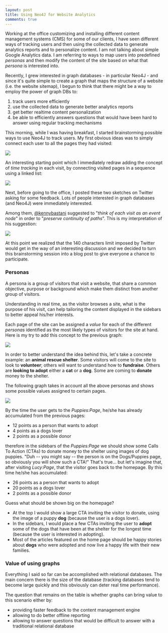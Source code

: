 ```yaml
---
layout: post
title: Using Neo4J for Website Analytics
comments: true
---
```

Working at the office customizing and installing different content management systems (CMS) for some of our clients, I have seen different ways of tracking users and then using the collected data to generate analytics reports and to personalize content. I am not talking about simple Google Analytics data. I am referring to ways to map users into predefined *personas* and then modify the content of the site based on what that *persona* is interested into.

Recently, I grew interested in graph databases - in particular Neo4J - and since it's quite simple to create a graph that maps the structure of a website (i.e. the website sitemap), I begun to think that there might be a way to employ the power of graph DBs to:

1. track users more efficiently 
2. use the collected data to generate better analytics reports
3. get better realtime content personalization
4. be able to efficiently answers questions that would have been hard to answer using regular tracking mechanisms

This morning, while I was having breakfast, I started brainstorming possible ways to use Neo4J to track users. My first obvious ideas was to simply connect each user to all the pages they had visited:

![](/assets/2014/01/visitor-tracking-idea1.png)

An interesting starting point which I immediately redraw adding the concept of *time tracking* in each visit, by connecting visited pages in a sequence using a linked list:

![](/assets/2014/01/visitor-tracking-idea2.png)

Next, before going to the office, I posted these two sketches on Twitter asking for some feedback. Lots of people interested in graph databases (and Neo4J) were immediately interested. 

Among them, [@kennybastani](https://twitter.com/kennybastani) suggested to "*think of each visit as an event node*" in order to "*preserve continuity of paths*". This is my interpretation of his suggestion:

![](/assets/2014/01/visitor-tracking-idea3.png)

At this point we realized that the 140 characters limit imposed by Twitter would get in the way of an interesting discussion and we decided to turn this brainstorming session into a blog post to give everyone a chance to participate.

### Personas
A persona is a group of visitors that visit a website, that share a common objective, purpose or background which make them distinct from another group of visitors.

Understanding in real time, as the visitor browses a site, what is the purpose of his visit, can help tailoring the content displayed in the sidebars to better appeal his/her interests.

Each page of the site can be assigned a *value* for each of the different *personas* identified as the most likely types of visitors for the site at hand. Here is my try to add this concept to the previous graph:

![](/assets/2014/01/visitor-tracking-idea4.png)

In order to better understand the idea behind this, let's take a concrete example: an **animal rescue shelter**. Some visitors will come to the site to look to **volunteer**; others will want to understand how to **fundraise**. Others are **looking to adopt** either a **cat** or a **dog**. Some are coming to **donate** money to the shelter.

The following graph takes in account all the above personas and shows some possible values assigned to certain pages. 

![](/assets/2014/01/visitor-tracking-idea5.png)

By the time the user gets to the *Puppies:Page*, he/she has already accumulated from the previous pages:

- 12 points as a person that wants to adopt
- 4 points as a dogs lover
- 2 points as a possible donor

therefore in the sidebars of the *Puppies:Page* we should show some Calls To Action (CTAs) to donate money to the shelter using images of dog puppies. "Duh -- you might say -- the person is on the Dogs/Puppies page, so obviously you will show such a CTA!" That's true… but let's imagine that, after visiting *Lucy:Page*, that the visitor goes back to the homepage. By this time he/she has accumulated:

- 26 points as a person that wants to adopt
- 20 points as a dogs lover
- 2 points as a possible donor

Guess what should be shown big on the homepage? 

- At the top I would show a large CTA inviting the visitor to donate, using the image of a puppy **dog** (because the user is a dogs lover). 
- In the sidebars, I would place a few CTAs inviting the user to **adopt** some of the dogs that have been at the shelter for the longest time (because the user is interested in adopting). 
- Most of the articles featured on the home page should be happy stories about **dogs** who were adopted and now live a happy life with their new families.

### Value of using graphs

Everything I said so far can be accomplished with relational databases. The main concern there is the size of the database (tracking databases tend to become large quickly and this obviously can deter real time performance).

The question that remains on the table is whether graphs can bring value to this scenario either by:

- providing faster feedback to the content management engine
- allowing to do better offline reporting
- allowing to answer questions that would be difficult to answer with a traditional relational database